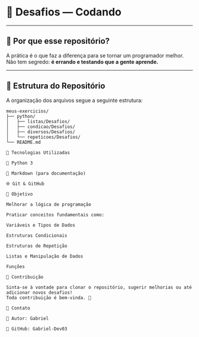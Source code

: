 # 📘 Desafios — Codando

---

## 📌 Por que esse repositório?

A prática é o que faz a diferença para se tornar um programador melhor.  
Não tem segredo: **é errando e testando que a gente aprende.**

---

## 📂 Estrutura do Repositório

A organização dos arquivos segue a seguinte estrutura:

```text
meus-exercicios/
├── python/
│   ├── listas/Desafios/
│   ├── condicao/Desafios/
│   ├── diversos/Desafios/
│   └── repeticoes/Desafios/
└── README.md

🚀 Tecnologias Utilizadas

🐍 Python 3

📝 Markdown (para documentação)

🌐 Git & GitHub

🎯 Objetivo

Melhorar a lógica de programação

Praticar conceitos fundamentais como:

Variáveis e Tipos de Dados

Estruturas Condicionais

Estruturas de Repetição

Listas e Manipulação de Dados

Funções

🤝 Contribuição

Sinta-se à vontade para clonar o repositório, sugerir melhorias ou até adicionar novos desafios!
Toda contribuição é bem-vinda. 🚀

🎁 Contato

👤 Autor: Gabriel

📌 GitHub: Gabriel-Dev03
